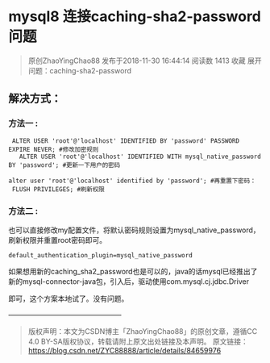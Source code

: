 # mysql8 连接caching-sha2-password问题

> 原创ZhaoYingChao88 发布于2018-11-30 16:44:14 阅读数 1413  收藏
> 展开
> 问题：caching-sha2-password



## 解决方式：


### 方法一 : 

```
 ALTER USER 'root'@'localhost' IDENTIFIED BY 'password' PASSWORD EXPIRE NEVER; #修改加密规则 
   ALTER USER 'root'@'localhost' IDENTIFIED WITH mysql_native_password BY 'password'; #更新一下用户的密码 

alter user 'root'@'localhost' identified by 'password'; #再重置下密码：
 FLUSH PRIVILEGES; #刷新权限 
```

### 方法二 : 

也可以直接修改my配置文件，将默认密码规则设置为mysql_native_password，刷新权限并重置root密码即可。

```
default_authentication_plugin=mysql_native_password
```

如果想用新的caching_sha2_password也是可以的，java的话mysql已经推出了新的mysql-connector-java包，引入后，驱动使用com.mysql.cj.jdbc.Driver

即可，这个方案本地试了。没有问题。



————————————————

> 版权声明：本文为CSDN博主「ZhaoYingChao88」的原创文章，遵循CC 4.0 BY-SA版权协议，转载请附上原文出处链接及本声明。
> 原文链接：https://blog.csdn.net/ZYC88888/article/details/84659976